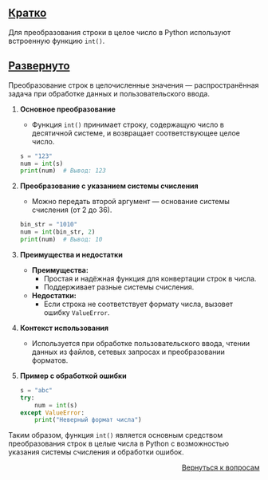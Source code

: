 ## <u>Кратко</u>

Для преобразования строки в целое число в Python используют встроенную функцию `int()`.

## <u>Развернуто</u>

Преобразование строк в целочисленные значения — распространённая задача при обработке данных и пользовательского ввода.

1. **Основное преобразование**
    - Функция `int()` принимает строку, содержащую число в десятичной системе, и возвращает соответствующее целое число.
    ```python
    s = "123"
    num = int(s)
    print(num)  # Вывод: 123
    ```

2. **Преобразование с указанием системы счисления**
    - Можно передать второй аргумент — основание системы счисления (от 2 до 36).
    ```python
    bin_str = "1010"
    num = int(bin_str, 2)
    print(num)  # Вывод: 10
    ```

3. **Преимущества и недостатки**
    - **Преимущества:**
        - Простая и надёжная функция для конвертации строк в числа.
        - Поддерживает разные системы счисления.
    - **Недостатки:**
        - Если строка не соответствует формату числа, вызовет ошибку `ValueError`.

4. **Контекст использования**
    - Используется при обработке пользовательского ввода, чтении данных из файлов, сетевых запросах и преобразовании
      форматов.

5. **Пример с обработкой ошибки**
    ```python
    s = "abc"
    try:
        num = int(s)
    except ValueError:
        print("Неверный формат числа")
    ```

Таким образом, функция `int()` является основным средством преобразования строк в целые числа в Python с возможностью
указания системы счисления и обработки ошибок.

<div align="right">

[Вернуться к вопросам](../Вопросы.md)

</div>
